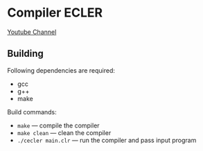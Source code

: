# Compiler ECLER

[Youtube Channel](https://www.youtube.com/channel/UC1X3JtKQjkWAyKGF-HSZwLQ)

## Building

Following dependencies are required:
* gcc
* g++
* make

Build commands:
* `make` — compile the compiler
* `make clean` — clean the compiler
* `./cecler main.clr` — run the compiler and pass input program
